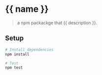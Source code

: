 # {{ name }}

> a npm packackge that {{ description }}.

## Setup

```sh
# Install dependencies
npm install

# Test
npm test
```
